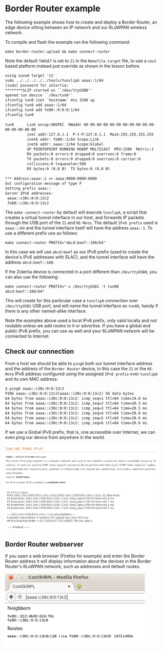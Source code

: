 # Border Router example

The following example shows how to create and deploy a Border Router, an edge device sitting between an IP network and our 6LoWPAN wireless network.

To compile and flash the example run the following command:

````
make border-router.upload && make connect-router
````

Note the default `TARGET` is set to `Z1` in the `Makefile.target` file, to use a `zoul` based platform instead just override as shown in the lesson before.

````
using saved target 'z1'
sudo ../../../../../tools/tunslip6 aaaa::1/64
[sudo] password for zolertia: 
********SLIP started on ``/dev/ttyUSB0''
opened tun device ``/dev/tun0''
ifconfig tun0 inet `hostname` mtu 1500 up
ifconfig tun0 add aaaa::1/64
ifconfig tun0 add fe80::0:0:0:1/64
ifconfig tun0

tun0      Link encap:UNSPEC  HWaddr 00-00-00-00-00-00-00-00-00-00-00-00-00-00-00-00
          inet addr:127.0.1.1  P-t-P:127.0.1.1  Mask:255.255.255.255
          inet6 addr: fe80::1/64 Scope:Link
          inet6 addr: aaaa::1/64 Scope:Global
          UP POINTOPOINT RUNNING NOARP MULTICAST  MTU:1500  Metric:1
          RX packets:0 errors:0 dropped:0 overruns:0 frame:0
          TX packets:0 errors:0 dropped:0 overruns:0 carrier:0
          collisions:0 txqueuelen:500 
          RX bytes:0 (0.0 B)  TX bytes:0 (0.0 B)

*** Address:aaaa::1 => aaaa:0000:0000:0000
Got configuration message of type P
Setting prefix aaaa::
Server IPv6 addresses:
 aaaa::c30c:0:0:13c2
 fe80::c30c:0:0:13c2
````

The `make connect-router` by default will execute `tunslip6`, a script that creates a virtual tunnel interface in our host, and forwards IP packets through the USB port of the `Z1` and `RE-Mote`.  The default `IPv6 prefix` used is `aaaa::/64` and the tunnel interface itself will have the address `aaaa::1`.  To use a different prefix use as follows:

````
make connect-router PREFIX="abcd:beef::100/64"
````

In this case we will use `abcd:beef` as our IPv6 prefix (used to create the device's IPv6 addresses with SLAC), and the tunnel interface will have the address `abcd:beef::100`.

If the Zolertia device is connected in a port different than `/dev/ttyUSB0`, you can also use the following:

````
make connect-router PREFIX="-s /dev/ttyUSB1 -t tun08 abcd:beef::100/64"
````

This will create for this particular case a `tunslip6` connection over `/dev/ttyUSB1` USB port, and will name the tunnel interface as `tun08`, handy if there is any other named-alike interface.

Note the examples above used a local IPv6 prefix, only valid locally and not routable unless we add routes to it or advertise.  If you have a global and public IPv6 prefix, you can use as well and your 6LoWPAN network will be connected to Internet.

## Check our connection

From a host we should be able to `ping6` both our tunnel interface address and the address of the `Border Router` device, in this case the `Z1` or the `RE-Mote` IPv6 address configured using the assigned `IPv6 prefix` over `tunslip6` and its own MAC address:

````
$ ping6 aaaa::c30c:0:0:13c2
PING aaaa::c30c:0:0:13c2(aaaa::c30c:0:0:13c2) 56 data bytes
64 bytes from aaaa::c30c:0:0:13c2: icmp_seq=1 ttl=64 time=19.8 ms
64 bytes from aaaa::c30c:0:0:13c2: icmp_seq=2 ttl=64 time=20.3 ms
64 bytes from aaaa::c30c:0:0:13c2: icmp_seq=3 ttl=64 time=20.5 ms
64 bytes from aaaa::c30c:0:0:13c2: icmp_seq=4 ttl=64 time=20.8 ms
64 bytes from aaaa::c30c:0:0:13c2: icmp_seq=5 ttl=64 time=20.6 ms
64 bytes from aaaa::c30c:0:0:13c2: icmp_seq=6 ttl=64 time=20.6 ms
````

If we use a Global IPv6 prefix, that is, one accessible over Internet, we can even ping our device from anywhere in the world.

![](images/border-router-ipv6-global-ping.png)

## Border Router webserver

If you open a web browser (Firefox for example) and enter the Border Router address it will display information about the devices in the Border Router's 6LoWPAN network, such as addresses and default routes.

![](images/border-router-screenshoot.png)
